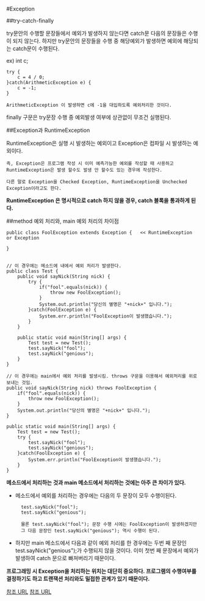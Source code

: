 #Exception

##try-catch-finally

try문안의 수행할 문장들에서 예외가 발생하지 않는다면 catch문 다음의 문장들은 수행이 되지 않는다. 
하지만 try문안의 문장들을 수행 중 해당예외가 발생하면 예외에 해당되는 catch문이 수행된다.

ex)
	int c;

	try {
    	c = 4 / 0;
	}catch(ArithmeticException e) {
	    c = -1;
	}

	ArithmeticException 이 발생하면 c에 -1을 대입하도록 예외처리한 것이다.

finally 구문은 try문장 수행 중 예외발생 여부에 상관없이 무조건 실행된다.

##Exception과 RuntimeException

RuntimeException은 실행 시 발생하는 예외이고 Exception은 컴파일 시 발생하는 예외이다. 

	즉, Exception은 프로그램 작성 시 이미 예측가능한 예외를 작성할 때 사용하고 RuntimeException은 발생 할수도 발생 안 할수도 있는 경우에 작성한다.

	다른 말로 Exception을 Checked Exception, RuntimeException을 Unchecked Exception이라고도 한다.

**RuntimeException 은 명시적으로 catch 하지 않을 경우, catch 블록을 통과하게 된다.**

##method 예외 처리와, main 예외 처리의 차이점 

	public class FoolException extends Exception {   << RuntimeException or Exception

	}


	// 이 경우에는 메소드에 내에서 예외 처리가 발생한다.
	public class Test {
	    public void sayNick(String nick) {
	        try {
	            if("fool".equals(nick)) {
	                throw new FoolException();
	            }
	            System.out.println("당신의 별명은 "+nick+" 입니다.");
	        }catch(FoolException e) {
	            System.err.println("FoolException이 발생했습니다.");
	        }
	    }

	    public static void main(String[] args) {
	        Test test = new Test();
	        test.sayNick("fool");
	        test.sayNick("genious");
	    }
	}

	// 이 경우에는 main에서 예외 처리를 발생시킴. throws 구문을 이용해서 예외처리를 위로 보내는 것임.
	public void sayNick(String nick) throws FoolException {
	    if("fool".equals(nick)) {
	        throw new FoolException();
	    }
    	System.out.println("당신의 별명은 "+nick+" 입니다.");
	}

	public static void main(String[] args) {
    	Test test = new Test();
	    try {
	        test.sayNick("fool");
	        test.sayNick("genious");
	    }catch(FoolException e) {
	        System.err.println("FoolException이 발생했습니다.");
	    }
	}

**메소드에서 처리하는 것과 main 메소드에서 처리하는 것에는 아주 큰 차이가 있다.**

- 메소드에서 예외를 처리하는 경우에는 다음의 두 문장이 모두 수행이된다.

		test.sayNick("fool");
		test.sayNick("genious");

		물론 test.sayNick("fool"); 문장 수행 시에는 FoolException이 발생하겠지만 
		그 다음 문장인 test.sayNick("genious"); 역시 수행이 된다.

- 하지만 main 메소드에서 다음과 같이 예외 처리를 한 경우에는 두번 째 문장인 test.sayNick("genious");가 수행되지 않을 것이다. 이미 첫번 째 문장에서 예외가 발생하여 catch 문으로 빠져버리기 때문이다.


**프로그래밍 시 Exception을 처리하는 위치는 대단히 중요하다. 프로그램의 수행여부를 결정하기도 하고 트랜잭션 처리와도 밀접한 관계가 있기 때문이다.**

[참조 URL](https://wikidocs.net/229)
[참조 URL](http://www.nextree.co.kr/p3239/)
